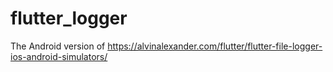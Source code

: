 # flutter_logger
The Android version of https://alvinalexander.com/flutter/flutter-file-logger-ios-android-simulators/

